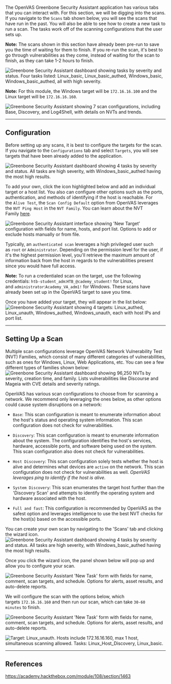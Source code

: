 The OpenVAS Greenbone Security Assistant application has various tabs that you can interact with. For this section, we will be digging into the scans. If you navigate to the `Scans` tab shown below, you will see the scans that have run in the past. You will also be able to see how to create a new task to run a scan. The tasks work off of the scanning configurations that the user sets up.

**Note:** The scans shown in this section have already been pre-run to save you the time of waiting for them to finish. If you re-run the scan, it's best to go through vulnerabilities as they come, instead of waiting for the scan to finish, as they can take 1-2 hours to finish.

![Greenbone Security Assistant dashboard showing tasks by severity and status. Four tasks listed: Linux_basic, Linux_basic_authed, Windows_basic, Windows_basic_authed, all with high severity.](https://academy.hackthebox.com/storage/modules/108/openvas/creatingscan1.png)

**Note:** For this module, the Windows target will be `172.16.16.100` and the Linux target will be `172.16.16.160`.

![Greenbone Security Assistant showing 7 scan configurations, including Base, Discovery, and Log4Shell, with details on NVTs and trends.](https://academy.hackthebox.com/storage/modules/108/openvas/scanconfigs.png)

---

## Configuration

Before setting up any scans, it is best to configure the targets for the scan. If you navigate to the `Configurations` tab and select `Targets`, you will see targets that have been already added to the application.

![Greenbone Security Assistant dashboard showing 4 tasks by severity and status. All tasks are high severity, with Windows_basic_authed having the most high results.](https://academy.hackthebox.com/storage/modules/108/openvas/targets.png)

To add your own, click the icon highlighted below and add an individual target or a host list. You also can configure other options such as the ports, authentication, and methods of identifying if the host is reachable. For the `Alive Test`, the `Scan Config Default` option from OpenVAS leverages the `NVT Ping Host` in the `NVT Family`. You can learn about the NVT Family [here](https://docs.greenbone.net/GSM-Manual/gos-22.04/en/scanning.html#creating-a-target).

![Greenbone Security Assistant interface showing 'New Target' configuration with fields for name, hosts, and port list. Options to add or exclude hosts manually or from file.](https://academy.hackthebox.com/storage/modules/108/openvas/addingtarget.png)

Typically, an `authenticated scan` leverages a high privileged user such as `root` or `Administrator`. Depending on the permission level for the user, if it's the highest permission level, you'll retrieve the maximum amount of information back from the host in regards to the vulnerabilities present since you would have full access.

**Note:** To run a credentialed scan on the target, use the following credentials: `htb-student_adm`:`HTB_@cademy_student!` for Linux, and `administrator`:`Academy_VA_adm1!` for Windows. These scans have already been set up in the OpenVAS target to save you time.

Once you have added your target, they will appear in the list below: ![Greenbone Security Assistant showing 4 targets: Linux_authed, Linux_unauth, Windows_authed, Windows_unauth, each with host IPs and port list.](https://academy.hackthebox.com/storage/modules/108/openvas/targetsview.png)

---

## Setting Up a Scan

Multiple scan configurations leverage OpenVAS Network Vulnerability Test (NVT) Families, which consist of many different categories of vulnerabilities, such as ones for Windows, Linux, Web Applications, etc. You can see a few different types of families shown below: ![Greenbone Security Assistant dashboard showing 96,250 NVTs by severity, creation time, and family. Lists vulnerabilities like Discourse and Mageia with CVE details and severity ratings.](https://academy.hackthebox.com/storage/modules/108/openvas/nvt2.png)

OpenVAS has various scan configurations to choose from for scanning a network. We recommend only leveraging the ones below, as other options could cause system disruptions on a network:

- `Base`: This scan configuration is meant to enumerate information about the host's status and operating system information. This scan configuration does not check for vulnerabilities.
    
- `Discovery`: This scan configuration is meant to enumerate information about the system. The configuration identifies the host's services, hardware, accessible ports, and software being used on the system. This scan configuration also does not check for vulnerabilities.
    
- `Host Discovery`: This scan configuration solely tests whether the host is alive and determines what devices are `active` on the network. This scan configuration does not check for vulnerabilities as well. _OpenVAS leverages ping to identify if the host is alive._
    
- `System Discovery`: This scan enumerates the target host further than the 'Discovery Scan' and attempts to identify the operating system and hardware associated with the host.
    
- `Full and fast`: This configuration is recommended by OpenVAS as the safest option and leverages intelligence to use the best NVT checks for the host(s) based on the accessible ports.
    

You can create your own scan by navigating to the 'Scans' tab and clicking the wizard icon. ![Greenbone Security Assistant dashboard showing 4 tasks by severity and status. All tasks are high severity, with Windows_basic_authed having the most high results.](https://academy.hackthebox.com/storage/modules/108/openvas/creatingscan2.png)

Once you click the wizard icon, the panel shown below will pop up and allow you to configure your scan.

![Greenbone Security Assistant 'New Task' form with fields for name, comment, scan targets, and schedule. Options for alerts, asset results, and auto-delete reports.](https://academy.hackthebox.com/storage/modules/108/openvas/Newscan.png)

We will configure the scan with the options below, which targets `172.16.16.160` and then run our scan, which can take `30-60 minutes` to finish.

![Greenbone Security Assistant 'New Task' form with fields for name, comment, scan targets, and schedule. Options for alerts, asset results, and auto-delete reports.](https://academy.hackthebox.com/storage/modules/108/openvas/linux_basic.png)

![Target: Linux_unauth. Hosts include 172.16.16.160, max 1 host, simultaneous scanning allowed. Tasks: Linux_Host_Discovery, Linux_basic.](https://academy.hackthebox.com/storage/modules/108/openvas/linux_unauthedtarget.png)


---

## References

https://academy.hackthebox.com/module/108/section/1463